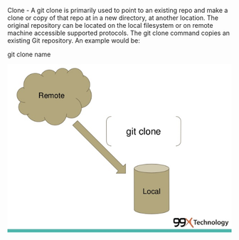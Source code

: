 Clone - A git clone is primarily used to point to an existing repo and make a clone or copy of that repo at in a new directory, at another location. 
The original repository can be located on the local filesystem or on remote machine accessible supported protocols. 
The git clone command copies an existing Git repository. An example would be:

git clone name

![img_1.png](clone.png)